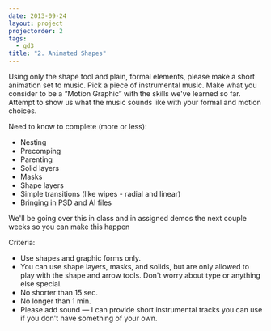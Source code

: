 ```yaml
--- 
date: 2013-09-24
layout: project
projectorder: 2
tags: 
  - gd3
title: "2. Animated Shapes"
---
```



Using only the shape tool and plain, formal elements, please make a short animation set to music.
Pick a piece of instrumental music. 
Make what you consider to be a “Motion Graphic” with the skills we've learned so far. 
Attempt to show us what the music sounds like with your formal and motion choices.

Need to know to complete (more or less):
- Nesting
- Precomping
- Parenting
- Solid layers
- Masks
- Shape layers
- Simple transitions (like wipes - radial and linear)
- Bringing in PSD and AI files

We'll be going over this in class and in assigned demos the next couple weeks so you can make this happen

Criteria:

- Use shapes and graphic forms only.
- You can use shape layers, masks, and solids, but are only allowed to play with the shape and arrow tools. Don't worry about type or anything else special.
- No shorter than 15 sec.
- No longer than 1 min.
- Please add sound — I can provide short instrumental tracks you can use if you don't have something of your own.
